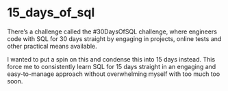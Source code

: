 # 15_days_of_sql
There’s a challenge called the #30DaysOfSQL challenge, where engineers code with SQL for 30 days straight by engaging in projects, online tests and other practical means available. 

I wanted to put a spin on this and condense this into 15 days instead. This force me to consistently learn SQL for 15 days straight in an engaging and easy-to-manage approach without overwhelming myself with too much too soon.


